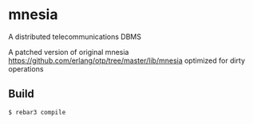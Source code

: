 mnesia
=====

A distributed telecommunications DBMS

A patched version of original mnesia https://github.com/erlang/otp/tree/master/lib/mnesia
optimized for dirty operations

Build
-----

    $ rebar3 compile
